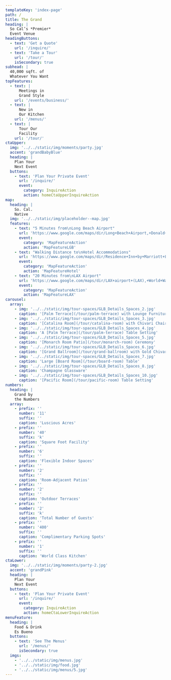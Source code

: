 ```yaml
---
templateKey: 'index-page'
path: /
title: The Grand
heading: |
  So Cal’s *Premier*
  Event Venue
headingButtons:
  - text: 'Get a Quote'
    url: '/inquire/'
  - text: 'Take a Tour'
    url: '/tour/'
    isSecondary: true
subhead: |
  40,000 sqft. of
  Whatever You Want
topFeatures:
  - text: |
      Meetings in
      Grand Style
    url: '/events/business/'
  - text: |
      New in
      Our Kitchen
    url: '/menus/'
  - text: |
      Tour Our
      Facility
    url: '/tour/'
ctaUpper:
  img: '../../static/img/moments/party.jpg'
  accent: 'grandBabyBlue'
  heading: |
    Plan Your
    Next Event
  buttons:
    - text: 'Plan Your Private Event'
      url: '/inquire/'
      event:
        category: InquireAction
        action: homeCtaUpperInquireAction
map:
  heading: |
    So. Cal.
    Native
  img: '../../static/img/placeholder--map.jpg'
  features:
    - text: "5 Minutes from\nLong Beach Airport"
      url: 'https://www.google.com/maps/dir/Long+Beach+Airport,+Donald+Douglas+Dr,+Long+Beach,+CA/thegrandlb/@33.8111233,-118.1501993,16z/data=!3m1!4b1!4m14!4m13!1m5!1m1!1s0x80dd3236c1430c85:0x3d72b50085627ff!2m2!1d-118.1523845!2d33.8176974!1m5!1m1!1s0x80dd3187fe1d4d89:0x28bb151385838a33!2m2!1d-118.1473096!2d33.8041368!3e0'
      event:
        category: 'MapFeatureAction'
        action: 'MapFeatureLGB'
    - text: "Walking Distance to\nHotel Accommodations"
      url: 'https://www.google.com/maps/dir/Residence+Inn+by+Marriott+Long+Beach,+East+Willow+Street,+Long+Beach,+CA/thegrandlb/@33.8038015,-118.1464431,19z/data=!3m1!4b1!4m14!4m13!1m5!1m1!1s0x80dd318836554d57:0x13034432a0b5caa8!2m2!1d-118.1448683!2d33.803945!1m5!1m1!1s0x80dd3187fe1d4d89:0x28bb151385838a33!2m2!1d-118.1473096!2d33.8041368!3e2'
      event:
        category: 'MapFeatureAction'
        action: 'MapFeatureHotel'
    - text: "20 Minutes from\nLAX Airport"
      url: 'https://www.google.com/maps/dir/LAX+airport+(LAX),+World+Way,+Los+Angeles,+CA/thegrandlb/@33.8746301,-118.3446163,12z/data=!3m1!4b1!4m14!4m13!1m5!1m1!1s0x80c2b0d213b24fb5:0x77a87b57698badf1!2m2!1d-118.40853!2d33.9415889!1m5!1m1!1s0x80dd3187fe1d4d89:0x28bb151385838a33!2m2!1d-118.1473096!2d33.8041368!3e0'
      event:
        category: 'MapFeatureAction'
        action: 'MapFeatureLAX'
carousel:
  array:
    - img: '../../static/img/tour-spaces/GLB_Details_Spaces_2.jpg'
      caption: '[Palm Terrace](/tour/palm-terrace) with Lounge Furniture'
    - img: '../../static/img/tour-spaces/GLB_Details_Spaces_3.jpg'
      caption: '[Catalina Room](/tour/catalina-room) with Chivari Chairs'
    - img: '../../static/img/tour-spaces/GLB_Details_Spaces_4.jpg'
      caption: 'A [Palm Terrace](/tour/palm-terrace) Table Setting'
    - img: '../../static/img/tour-spaces/GLB_Details_Spaces_5.jpg'
      caption: '[Monarch Room Patio](/tour/monarch-room) Ceremony'
    - img: '../../static/img/tour-spaces/GLB_Details_Spaces_6.jpg'
      caption: '[Grand Ballroom](/tour/grand-ballroom) with Gold Chivari Chairs'
    - img: '../../static/img/tour-spaces/GLB_Details_Spaces_7.jpg'
      caption: 'Large [Board Room](/tour/board-room) Table'
    - img: '../../static/img/tour-spaces/GLB_Details_Spaces_8.jpg'
      caption: 'Champagne Glassware'
    - img: '../../static/img/tour-spaces/GLB_Details_Spaces_10.jpg'
      caption: '[Pacific Room](/tour/pacific-room) Table Setting'
numbers:
  heading: |
    Grand by
    the Numbers
  array:
    - prefix: ''
      number: '11'
      suffix: ''
      caption: 'Luscious Acres'
    - prefix: ''
      number: '40'
      suffix: 'k'
      caption: 'Square Foot Facility'
    - prefix: ''
      number: '6'
      suffix: ''
      caption: 'Flexible Indoor Spaces'
    - prefix: ''
      number: '2'
      suffix: ''
      caption: 'Room-Adjacent Patios'
    - prefix: ''
      number: '2'
      suffix: ''
      caption: 'Outdoor Terraces'
    - prefix: ''
      number: '2'
      suffix: 'k'
      caption: 'Total Number of Guests'
    - prefix: ''
      number: '400'
      suffix: ''
      caption: 'Complimentary Parking Spots'
    - prefix: ''
      number: '1'
      suffix: ''
      caption: 'World Class Kitchen'
ctaLower:
  img: '../../static/img/moments/party-2.jpg'
  accent: 'grandPink'
  heading: |
    Plan Your
    Next Event
  buttons:
    - text: 'Plan Your Private Event'
      url: '/inquire/'
      event:
        category: InquireAction
        action: homeCtaLowerInquireAction
menuFeature:
  heading: |
    Food & Drink
    Es Bueno
  buttons:
    - text: 'See The Menus'
      url: '/menus/'
      isSecondary: true
  imgs:
    - '../../static/img/menus.jpg'
    - '../../static/img/food.jpg'
    - '../../static/img/menus/5.jpg'
---
```

